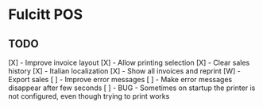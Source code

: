 # Fulcitt POS

## TODO

[X] - Improve invoice layout
[X] - Allow printing selection
[X] - Clear sales history
[X] - Italian localization
[X] - Show all invoices and reprint
[W] - Export sales
[ ] - Improve error messages
[ ] - Make error messages disappear after few seconds
[ ] - BUG - Sometimes on startup the printer is not configured, even though trying to print works